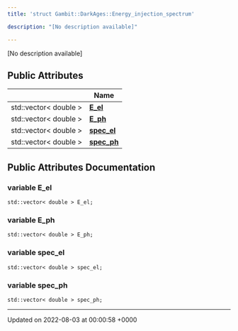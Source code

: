 ```yaml
---
title: 'struct Gambit::DarkAges::Energy_injection_spectrum'

description: "[No description available]"

---
```









[No description available]

## Public Attributes

|                | Name           |
| -------------- | -------------- |
| std::vector< double > | **[E_el](/documentation/code/darkbit_development/classes/structgambit_1_1darkages_1_1energy__injection__spectrum/#variable-e-el)**  |
| std::vector< double > | **[E_ph](/documentation/code/darkbit_development/classes/structgambit_1_1darkages_1_1energy__injection__spectrum/#variable-e-ph)**  |
| std::vector< double > | **[spec_el](/documentation/code/darkbit_development/classes/structgambit_1_1darkages_1_1energy__injection__spectrum/#variable-spec-el)**  |
| std::vector< double > | **[spec_ph](/documentation/code/darkbit_development/classes/structgambit_1_1darkages_1_1energy__injection__spectrum/#variable-spec-ph)**  |

## Public Attributes Documentation

### variable E_el

```
std::vector< double > E_el;
```


### variable E_ph

```
std::vector< double > E_ph;
```


### variable spec_el

```
std::vector< double > spec_el;
```


### variable spec_ph

```
std::vector< double > spec_ph;
```


-------------------------------

Updated on 2022-08-03 at 00:00:58 +0000